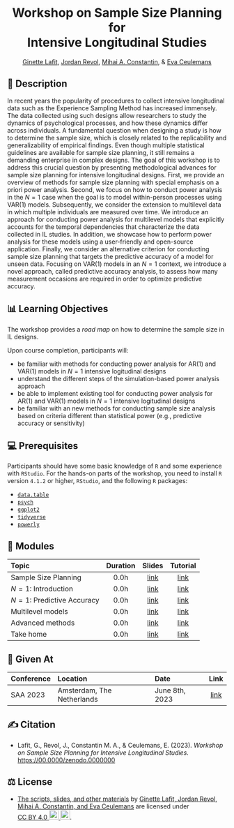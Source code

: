 <!-- Repository title. -->
<h1 align="center">
    Workshop on Sample Size Planning for
    <br>
    Intensive Longitudinal Studies
</h1>

<!-- Authors. -->
<p align="center">
    <a href="presenters/ginette-lafit.md">Ginette Lafit</a>,
    <a href="presenters/jordan-revol.md">Jordan Revol</a>,
    <a href="presenters/mihai-constantin.md">Mihai A. Constantin</a>, &
    <a href="presenters/eva-ceulemans.md">Eva Ceulemans</a>
</p>

## 📝 Description

In recent years the popularity of procedures to collect intensive longitudinal
data such as the Experience Sampling Method has increased immensely. The data
collected using such designs allow researchers to study the dynamics of
psychological processes, and how these dynamics differ across individuals. A
fundamental question when designing a study is how to determine the sample size,
which is closely related to the replicability and generalizability of empirical
findings. Even though multiple statistical guidelines are available for sample
size planning, it still remains a demanding enterprise in complex designs. The
goal of this workshop is to address this crucial question by presenting
methodological advances for sample size planning for intensive longitudinal
designs. First, we provide an overview of methods for sample size planning with
special emphasis on a priori power analysis. Second, we focus on how to conduct
power analysis in the $N = 1$ case when the goal is to model within-person
processes using $\text{VAR}(1)$ models. Subsequently, we consider the extension
to multilevel data in which multiple individuals are measured over time. We
introduce an approach for conducting power analysis for multilevel models that
explicitly accounts for the temporal dependencies that characterize the data
collected in IL studies. In addition, we showcase how to perform power analysis
for these models using a user-friendly and open-source application. Finally, we
consider an alternative criterion for conducting sample size planning that
targets the predictive accuracy of a model for unseen data. Focusing on
$\text{VAR}(1)$ models in an $N = 1$ context, we introduce a novel approach,
called predictive accuracy analysis, to assess how many measurement occasions
are required in order to optimize predictive accuracy.

## 📊 Learning Objectives

The workshop provides a *road map* on how to determine the sample size in IL
designs.

Upon course completion, participants will:

- be familiar with methods for conducting power analysis for $\text{AR}(1)$ and
  $\text{VAR}(1)$ models in $N = 1$ intensive logitudinal designs
- understand the different steps of the simulation-based power analysis approach
- be able to implement existing tool for conducting power analysis for
  $\text{AR}(1)$ and $\text{VAR}(1)$ models in $N = 1$ intensive logitudinal
  designs
- be familiar with an new methods for conducting sample size analysis based on
  criteria different than statistical power (e.g., predictive accuracy or
  sensitivity)

## 💻 Prerequisites

Participants should have some basic knowledge of `R` and some experience with
`RStudio`. For the hands-on parts of the workshop, you need to install `R`
version `4.1.2` or higher, `RStudio`, and the following `R` packages:

- [`data.table`](https://CRAN.R-project.org/package=data.table)
- [`psych`](https://CRAN.R-project.org/package=psych)
- [`ggplot2`](https://CRAN.R-project.org/package=ggplot2)
- [`tidyverse`](https://www.tidyverse.org/packages/)
- [`powerly`](https://CRAN.R-project.org/package=powerly)

## 📂 Modules

| Topic                        | Duration |      Slides      |     Tutorial     |
| :--------------------------- | :------: | :--------------: | :--------------: |
| Sample Size Planning         |   0.0h   | [link](https://) | [link](https://) |
| $N = 1$: Introduction        |   0.0h   | [link](https://) | [link](https://) |
| $N = 1$: Predictive Accuracy |   0.0h   | [link](https://) | [link](https://) |
| Multilevel models            |   0.0h   | [link](https://) | [link](https://) |
| Advanced methods             |   0.0h   | [link](https://) | [link](https://) |
| Take home                    |   0.0h   | [link](https://) | [link](https://) |

## 📍 Given At

| Conference | Location                   | Date           |                        Link                        |
| :--------- | :------------------------- | :------------- | :------------------------------------------------: |
| SAA 2023   | Amsterdam, The Netherlands | June 8th, 2023 | [link](https://www.saa2023.nl/amsterdam/workshops) |

## ✍️ Citation

- Lafit, G., Revol, J., Constantin M. A., & Ceulemans, E. (2023). *Workshop on
  Sample Size Planning for Intensive Longitudinal Studies*.
  https://00.0000/zenodo.0000000

## ⚖️ License

- <p class="license-cc" xmlns:cc="https://creativecommons.org/ns#" xmlns:dct="https://purl.org/dc/terms/"><a property="dct:title" rel="cc:attributionURL" href="https://github.com/mihaiconstantin/sample-size-workshop">The scripts, slides, and other materials</a> by <a rel="cc:attributionURL dct:creator" property="cc:attributionName" href="https://github.com/mihaiconstantin/sample-size-workshop#citation">Ginette Lafit, Jordan Revol, Mihai A. Constantin, and Eva Ceulemans</a> are licensed under <a href="https://creativecommons.org/licenses/by/4.0/?ref=chooser-v1" target="_blank" rel="license noopener noreferrer" style="display:inline-block;">CC BY 4.0 <img style="height:22px!important" src="https://mirrors.creativecommons.org/presskit/icons/cc.svg?ref=chooser-v1"> <img style="height:22px!important" src="https://mirrors.creativecommons.org/presskit/icons/by.svg?ref=chooser-v1"></a>.</p>
